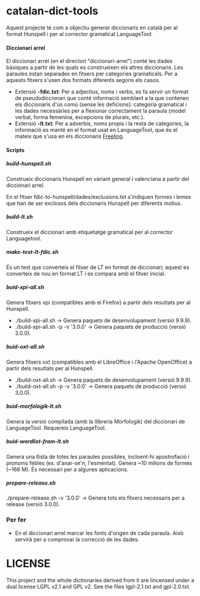 # catalan-dict-tools

Aquest projecte té com a objectiu generar diccionaris en català per al format Hunspell i per al corrector gramatical LanguageTool. 

#### Diccionari arrel

El diccionari arrel (en el directori "diccionari-arrel") conté les dades bàsiques a partir de les quals es construeixen els altres diccionaris. Les paraules estan separades en fitxers per categories gramaticals. Per a aquests fitxers s'usen dos formats diferents segons els casos. 

* Extensió **-fdic.txt**: Per a adjectius, noms i verbs, es fa servir un format de pseudodiccionari que conté informació semblant a la que contenen els diccionaris d'ús comú (sense les deficions): categoria gramatical i les dades necessàries per a flexionar correctament la paraula (model verbal, forma femenina, excepcions de plurals, etc.).
* Extensió **-lt.txt**: Per a adverbis, noms propis i la resta de categories, la informació es manté en el format usat en LanguageTool, que és el mateix que s'usa en els diccionaris [Freeling](http://nlp.lsi.upc.edu/freeling/doc/tagsets/tagset-ca.html). 

#### Scripts
##### build-hunspell.sh

Construeix diccionaris Hunspell en variant general i valenciana a partir del diccionari arrel. 

En el fitxer fdic-to-hunspell/dades/exclusions.txt s'indiquen formes i lemes que han de ser exclosos dels diccionaris Hunspell per diferents motius. 

##### build-lt.sh

Construeix el diccionari amb etiquetatge gramatical per al corrector Languagetool. 

##### make-test-lt-fdic.sh

És un test que converteix el fitxer de LT en format de diccionari; aquest es converteix de nou en format LT i es compara amb el fitxer inicial. 

##### buid-xpi-all.sh
Genera fitxers xpi (compatibles amb el Firefox) a partir dels resultats per al Hunspell.
* ./build-xpi-all.sh -> Genera paquets de desenvolupament (versió 9.9.9).
* ./build-xpi-all.sh -p -v '3.0.0' -> Genera paquets de producció (versió 3.0.0).

##### buid-oxt-all.sh
Genera fitxers oxt (compatibles amb el LibreOffice i l'Apache OpenOffice) a partir dels resultats per al Hunspell.
* ./build-oxt-all.sh -> Genera paquets de desenvolupament (versió 9.9.9).
* ./build-oxt-all.sh -p -v '3.0.0' -> Genera paquets de producció (versió 3.0.0).

##### buid-morfologik-lt.sh
Genera la versió compilada (amb la llibreria Morfologik) del diccionari de LanguageTool. Requereix LanguageTool. 

##### buid-wordlist-from-lt.sh
Genera una llista de totes les paraules possibles, incloent-hi apostrofació i pronoms febles (ex. d'anar-se'n, l'esmentat). Genera ~10 milions de formes (~166 M). És necessari per a algunes aplicacions.

##### prepare-release.sh
./prepare-release.sh -v '3.0.0' -> Genera tots els fitxers necessaris per a release (versió 3.0.0).

### Per fer
* En el diccionari arrel marcar les fonts d'origen de cada paraula. Això servirà per a comprovar la correcció de les dades.

# LICENSE

This project and the whole dictionaries derived from it are lincensed under a 
dual license LGPL v2.1 and GPL v2. See the files lgpl-2.1.txt and gpl-2.0.txt.



